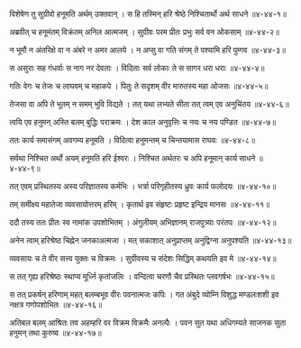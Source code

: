 विशेषेण तु सुग्रीवो हनूमति अर्थम् उक्तवान् ।
स हि तस्मिन् हरि श्रेष्ठे निश्चितार्थो अर्थ साधने ॥४-४४-१॥

अब्रवीत् च हनूमंतम् विक्रंतम् अनिल आत्मजम् ।
सुग्रीवः परम प्रीतः प्रभुः सर्व वन ओकसाम् ॥४-४४-२॥

न भूमौ न अंतरिक्षे वा न अंबरे न अमर आलये ।
न अप्सु वा गति संगम् ते पश्यामि हरि पुम्गव ॥४-४४-३॥

स असुराः सह गंधर्वाः स नाग नर देवताः ।
विदिताः सर्व लोकाः ते स सागर धरा धराः ॥४-४४-४॥

गतिः वेगः च तेजः च लाघवम् च महाकपे ।
पितुः ते सदृशम् वीर मारुतस्य महा ओजसः ॥४-४४-५॥

तेजसा वा अपि ते भूतम् न समम् भुवि विद्यते ।
तत् यथा लभ्यते सीता तत् त्वम् एव अनुचिंतय ॥४-४४-६॥

त्वयि एव हनुमन् अस्ति बलम् बुद्धिः पराक्रमः ।
देश काल अनुवृत्तिः च नयः च नय पण्डित ॥४-४४-७॥

ततः कार्य समासंगम् अवगम्य हनूमति ।
विदित्वा हनुमन्तम् च चिन्तयामास राघवः ॥४-४४-८॥

सर्वथा निश्चित अर्थो अयम् हनूमति हरि ईश्वरः ।
निश्चित अर्थतरः च अपि हनूमान् कार्य साधने ॥४-४४-९॥

तत् एवम् प्रस्थितस्य अस्य परिज्ञातस्य कर्मभिः ।
भर्त्रा परिगृहीतस्य ध्रुवः कार्य फलोदयः ॥४-४४-१०॥

तम् समीक्ष्य महातेजा व्यवसायोत्तरम् हरिम् ।
कृतार्थ इव संहृष्टः प्रहृष्ट इन्द्रिय मानसः ॥४-४४-११॥

ददौ तस्य ततः प्रीतः स्व नामांक उपशोभितम् ।
अंगुलीयम् अभिज्ञानम् राजपुत्र्याः परंतपः ॥४-४४-१२॥

अनेन त्वाम् हरिश्रेष्ठ चिह्नेन जनकाअत्मजा ।
मत् सकाशात् अनुप्राप्तम् अनुद्विग्ना अनुपश्यति ॥४-४४-१३॥

व्यवसायः च ते वीर सत्त्व युक्तः च विक्रमः ।
सुग्रीवस्य च संदेशः सिद्धिम् कथयति इव मे ॥४-४४-१४॥

स तत् गृह्य हरिश्रेष्ठः स्थाप्य मूर्ध्नि कृतांजलिः ।
वन्दित्वा चरणौ चैव प्रस्थितः प्लवगर्षभः ॥४-४४-१५॥

स तत् प्रकर्षन् हरिणाम् महत् बलम्बभूव वीरः पवनात्मजः कपिः ।
गत अंबुदे व्योम्नि विशुद्ध मण्डलःशशी इव नक्षत्र गणोपशोभितः ॥४-४४-१६॥

अतिबल बलम् आश्रितः तव अहम्हरि वर विक्रम विक्रमैः अनल्पैः ।
पवन सुत यथा अधिगम्यते साजनक सुता हनुमन् तथा कुरुष्व ॥४-४४-१७॥

